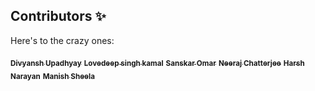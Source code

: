## Contributors ✨

Here's to the crazy ones:

<a href="https://github.com/DuP-491"><sub><b>Divyansh Upadhyay</b></sub></a>
<a href="https://github.com/dev-lovedeep"><sub><b>Lovedeep singh kamal</b></sub></a>
<a href="https://github.com/sanskaromar"><sub><b>Sanskar Omar</b></sub></a>
<a href="https://github.com/NeerajChatterjee"><sub><b>Neeraj Chatterjee</b></sub></a>
<a href="https://github.com/harshN-17"><sub><b>Harsh Narayan</b></sub></a>
<a href="https://github.com/ManishSheela"><sub><b>Manish Sheela</b></sub></a>
